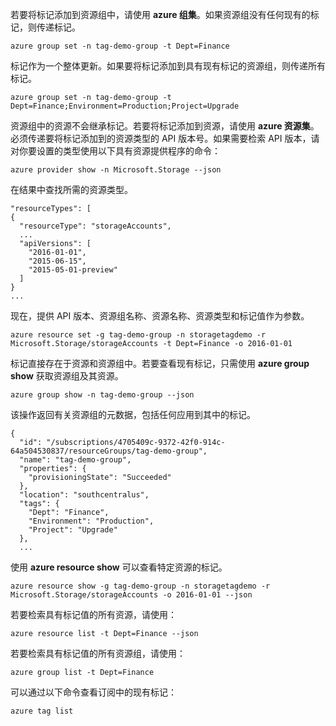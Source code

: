 若要将标记添加到资源组中，请使用 **azure 组集**。如果资源组没有任何现有的标记，则传递标记。

    azure group set -n tag-demo-group -t Dept=Finance

标记作为一个整体更新。如果要将标记添加到具有现有标记的资源组，则传递所有标记。

    azure group set -n tag-demo-group -t Dept=Finance;Environment=Production;Project=Upgrade

资源组中的资源不会继承标记。若要将标记添加到资源，请使用 **azure 资源集**。必须传递要将标记添加到的资源类型的 API 版本号。如果需要检索 API 版本，请对你要设置的类型使用以下具有资源提供程序的命令：

    azure provider show -n Microsoft.Storage --json

在结果中查找所需的资源类型。

    "resourceTypes": [
    {
      "resourceType": "storageAccounts",
      ...
      "apiVersions": [
        "2016-01-01",
        "2015-06-15",
        "2015-05-01-preview"
      ]
    }
    ...

现在，提供 API 版本、资源组名称、资源名称、资源类型和标记值作为参数。

    azure resource set -g tag-demo-group -n storagetagdemo -r Microsoft.Storage/storageAccounts -t Dept=Finance -o 2016-01-01

标记直接存在于资源和资源组中。若要查看现有标记，只需使用 **azure group show** 获取资源组及其资源。

    azure group show -n tag-demo-group --json
    
该操作返回有关资源组的元数据，包括任何应用到其中的标记。
    
    {
      "id": "/subscriptions/4705409c-9372-42f0-914c-64a504530837/resourceGroups/tag-demo-group",
      "name": "tag-demo-group",
      "properties": {
        "provisioningState": "Succeeded"
      },
      "location": "southcentralus",
      "tags": {
        "Dept": "Finance",
        "Environment": "Production",
        "Project": "Upgrade"
      },
      ...

使用 **azure resource show** 可以查看特定资源的标记。

    azure resource show -g tag-demo-group -n storagetagdemo -r Microsoft.Storage/storageAccounts -o 2016-01-01 --json
    
若要检索具有标记值的所有资源，请使用：

    azure resource list -t Dept=Finance --json
    
若要检索具有标记值的所有资源组，请使用：

    azure group list -t Dept=Finance
        
可以通过以下命令查看订阅中的现有标记：

    azure tag list

<!---HONumber=Mooncake_1114_2016-->